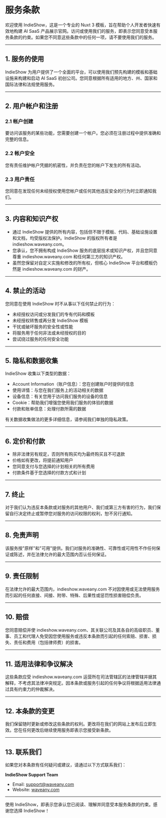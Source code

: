 # 服务条款

欢迎使用 IndieShow，这是一个专业的 Nuxt 3 模板，旨在帮助个人开发者快速有效地构建 AI SaaS 产品展示官网。访问或使用我们的服务，即表示您同意受本服务条款的约束。如果您不同意这些条款中的任何一项，请不要使用我们的服务。

---

## 1. 服务的使用

IndieShow 为用户提供了一个全面的平台，可以使用我们预先构建的模板和基础设施来构建和启动 AI SaaS 初创公司。您同意根据所有适用的地方、州、国家和国际法律和法规使用服务。

---

## 2. 用户帐户和注册

### 2.1 帐户创建

要访问该服务的某些功能，您需要创建一个帐户。您必须在注册过程中提供准确和完整的信息。

### 2.2 帐户安全

您有责任维护帐户凭据的机密性，并负责在您的帐户下发生的所有活动。

### 2.3 用户责任

您同意在发现任何未经授权使用您帐户或任何其他违反安全的行为时立即通知我们。

---

## 3. 内容和知识产权

- 通过 IndieShow 提供的所有内容，包括但不限于模板、代码、基础设施设置和文档，均受版权法保护。IndieShow 的版权所有者是 indieshow.waveany.com。
- 您承认，您不拥有构成 IndieShow 服务的底层技术或知识产权，并且您同意尊重 indieshow.waveany.com 和任何第三方的知识产权。
- 虽然您保留对自定义实施和修改的所有权，但核心 IndieShow 平台和模板仍然是 indieshow.waveany.com 的财产。

---

## 4. 禁止的活动

您同意在使用 IndieShow 时不从事以下任何禁止的行为：

- 未经授权访问或分发我们的专有代码和模板
- 未经授权转售或再分发 IndieShow 模板
- 干扰或破坏服务的安全性或性能
- 将服务用于任何非法或未经授权的目的
- 尝试绕过服务的任何安全功能

---

## 5. 隐私和数据收集

IndieShow 收集以下类型的数据：

- Account Information（账户信息）：您在创建账户时提供的信息
- 使用详情：与您在我们服务上的活动相关的数据
- 设备信息：有关您用于访问我们服务的设备的信息
- Cookie：帮助我们增强您使用我们服务的体验的数据
- 付款和账单信息：处理付款所需的数据

有关数据收集做法的更多详细信息，请参阅我们单独的隐私政策。

---

## 6. 定价和付款

- 除非法律另有规定，否则所有购买均为最终购买且不可退款
- 价格如有更改，将提前通知用户
- 您同意支付与您选择的计划相关的所有费用
- 付款条件基于您选择的付款方式和计划

---

## 7. 终止

对于我们认为违反本条款或对服务的其他用户、我们或第三方有害的行为，我们保留自行决定终止或暂停您对服务的访问权限的权利，恕不另行通知。

---

## 8. 免责声明

该服务按"原样"和"可用"提供。我们对服务的准确性、可靠性或可用性不作任何保证或陈述，并在法律允许的最大范围内否认任何保证。

---

## 9. 责任限制

在法律允许的最大范围内，indieshow.waveany.com 不对因使用或无法使用服务而引起的任何直接、间接、附带、特殊、后果性或惩罚性损害赔偿负责。

---

## 10. 赔偿

您同意赔偿并使 indieshow.waveany.com、其关联公司及其各自的高级职员、董事、员工和代理人免受因您使用服务或违反本条款而引起的任何索赔、损害、损失、责任和费用（包括律师费）的损害。

---

## 11. 适用法律和争议解决

这些条款应受 indieshow.waveany.com 运营所在司法管辖区的法律管辖并据其解释，不考虑其法律冲突规定。因本条款或服务引起的任何争议将根据适用法律通过具有约束力的仲裁解决。

---

## 12. 本条款的变更

我们保留随时更新或修改这些条款的权利。更改将在我们的网站上发布后立即生效。您在任何更改后继续使用服务即表示您接受新条款。

---

## 13. 联系我们

如果您对本条款有任何疑问或建议，请通过以下方式联系我们：

**IndieShow Support Team**

- Email: <support@waveany.com>
- Website: [waveany.com](https://waveany.com)

---

使用 IndieShow，即表示您承认您已阅读、理解并同意受本服务条款的约束。感谢您选择 IndieShow！
